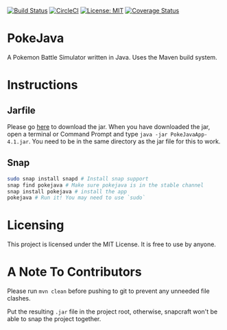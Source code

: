 [![Build Status](https://travis-ci.org/20avva/PokeJava.svg?branch=master)](https://travis-ci.org/20avva/PokeJava)
[![CircleCI](https://circleci.com/gh/20avva/PokeJava.svg?style=svg)](https://circleci.com/gh/20avva/PokeJava)
[![License: MIT](https://img.shields.io/badge/License-MIT-yellow.svg)](https://opensource.org/licenses/MIT)
[![Coverage Status](https://coveralls.io/repos/github/20avva/PokeJava/badge.svg)](https://coveralls.io/github/20avva/PokeJava)

# PokeJava

A Pokemon Battle Simulator written in Java. Uses the Maven build system.

# Instructions

## Jarfile

Please go [here](https://20avva.github.io/PokeJava) to download the jar. When you have downloaded the jar, open a terminal
or Command Prompt and type `java -jar PokeJavaApp-4.1.jar`. You need to be in the same directory as the jar file for this to work.

## Snap
```bash
sudo snap install snapd # Install snap support
snap find pokejava # Make sure pokejava is in the stable channel
snap install pokejava # install the app
pokejava # Run it! You may need to use `sudo`
```

# Licensing

This project is licensed under the MIT License. It is free to use by anyone.

# A Note To Contributors

Please run `mvn clean` before pushing to git to prevent any unneeded file clashes.

Put the resulting `.jar` file in the project root, otherwise, snapcraft won't be able to snap the project together.

